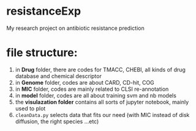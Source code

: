 # resistanceExp
My research project on antibiotic resistance prediction

# file structure:
1. in **Drug** folder, there are codes for TMACC, CHEBI, all kinds of drug database and chemical descriptor
2. in **Genome** folder, codes are about CARD, CD-hit, COG
3. in **MIC** folder, codes are mainly related to CLSI re-annotation
4. in **model** folder, codes are all about training svm and nb models
5. the **visulazation folder** contains all sorts of jupyter notebook, mainly used to plot
6. `cleanData.py` selects data that fits our need (with MIC instead of disk diffusion, the right species ...etc)
